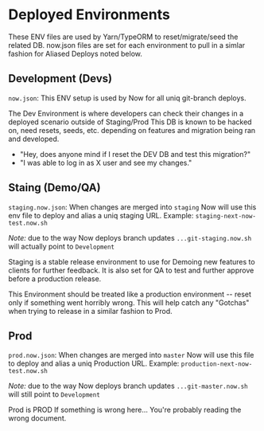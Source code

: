 # Deployed Environments
These ENV files are used by Yarn/TypeORM to reset/migrate/seed the related DB.
now.json files are set for each environment to pull in a simlar fashion for Aliased Deploys noted below.


## Development (Devs)
`now.json`: This ENV setup is used by Now for all uniq git-branch deploys.

The Dev Environment is where developers can check their changes in a deployed scenario outside of Staging/Prod
This DB is known to be hacked on, need resets, seeds, etc. depending on features and migration being ran and developed.
- "Hey, does anyone mind if I reset the DEV DB and test this migration?"
- "I was able to log in as X user and see my changes."

## Staing (Demo/QA)
`staging.now.json`: When changes are merged into `staging` Now will use this env file to deploy and alias a uniq staging URL.
Example: `staging-next-now-test.now.sh`

_Note:_ due to the way Now deploys branch updates `...git-staging.now.sh` will actually point to `Development`

Staging is a stable release environment to use for Demoing new features to clients for further feedback.
It is also set for QA to test and further approve before a production release.

This Environment should be treated like a production environment -- reset only if something went horribly wrong.
This will help catch any "Gotchas" when trying to release in a similar fashion to Prod.


## Prod
`prod.now.json`: When changes are merged into `master` Now will use this file to deploy and alias a uniq Production URL.
Example: `production-next-now-test.now.sh`

_Note:_ due to the way Now deploys branch updates `...git-master.now.sh` will still point to `Development`

Prod is PROD
If something is wrong here... You're probably reading the wrong document.